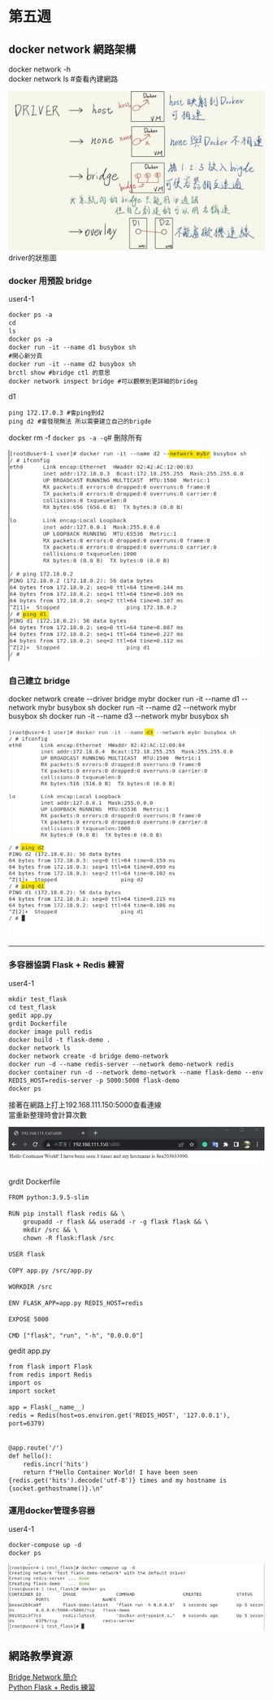 # 第五週

## docker network 網路架構

docker network -h  
docker network ls #查看內建網路

<img src=".\pic\2022-10-04driver.jpg">
driver的狀態圖


### docker 用預設 bridge
user4-1

    docker ps -a
    cd 
    ls
    docker ps -a
    docker run -it --name d1 busybox sh
    #開心新分頁
    docker run -it --name d2 busybox sh
    brctl show #bridge ctl 的意思
    docker network inspect bridge #可以觀察到更詳細的brideg

d1

    ping 172.17.0.3 #會ping到d2
    ping d2 #會發現無法 所以需要建立自己的brigde

docker rm -f `docker ps -a -q`# 刪除所有

<img src=".\pic\2022-10-04d2.jpg">

### 自己建立 bridge
docker network create --driver bridge mybr
docker run -it --name d1 --network mybr busybox sh
docker run -it --name d2 --network mybr busybox sh
docker run -it --name d3 --network mybr busybox sh

<img src=".\pic\photo_2022-10-04_12-23-43.jpg">

---

### 多容器協調 Flask + Redis 練習

user4-1

    mkdir test_flask
    cd test_flask
    gedit app.py
    grdit Dockerfile
    docker image pull redis
    docker build -t flask-demo .
    docker network ls 
    docker network create -d bridge demo-network
    docker run -d --name redis-server --network demo-network redis
    docker container run -d --network demo-network --name flask-demo --env REDIS_HOST=redis-server -p 5000:5000 flask-demo
    docker ps

接著在網路上打上192.168.111.150:5000查看連線  
當重新整理時會計算次數

<img src=".\pic\photo_2022-10-04_12-23-36.jpg">

grdit Dockerfile

    FROM python:3.9.5-slim

    RUN pip install flask redis && \
        groupadd -r flask && useradd -r -g flask flask && \
        mkdir /src && \
        chown -R flask:flask /src

    USER flask

    COPY app.py /src/app.py

    WORKDIR /src

    ENV FLASK_APP=app.py REDIS_HOST=redis

    EXPOSE 5000

    CMD ["flask", "run", "-h", "0.0.0.0"]

gedit app.py

    from flask import Flask
    from redis import Redis
    import os
    import socket

    app = Flask(__name__)
    redis = Redis(host=os.environ.get('REDIS_HOST', '127.0.0.1'), port=6379)


    @app.route('/')
    def hello():
        redis.incr('hits')
        return f"Hello Container World! I have been seen {redis.get('hits').decode('utf-8')} times and my hostname is {socket.gethostname()}.\n"

### 運用docker管理多容器

user4-1

    docker-compuse up -d
    docker ps

<img src=".\pic\photo_2022-10-04_12-23-27.jpg">


## 網路教學資源
[Bridge Network 簡介](https://godleon.github.io/blog/Docker/docker-network-bridge/)  
[Python Flask + Redis 練習](https://blog.csdn.net/weixin_48447848/article/details/122612582)
